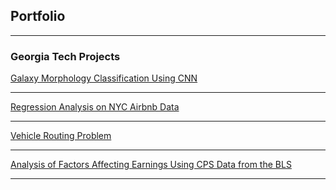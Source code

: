 ## Portfolio

---

### Georgia Tech Projects

[Galaxy Morphology Classification Using CNN](/Galaxy_Morphology_Classification_Using_CNN/report.pdf)

---
[Regression Analysis on NYC Airbnb Data](/Regression_Analysis_on_NYC_Airbnb_Data/report.pdf)

---
[Vehicle Routing Problem](/Vehicle_Routing_Problem/report.pdf)

---
[Analysis of Factors Affecting Earnings Using CPS Data from the BLS](/Analysis_of_Factors_Affecting_Earnings_BLS_Data/report.pdf)

---
